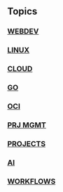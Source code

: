 ## Topics

### [WEBDEV](WEB/index.md)
### [LINUX](LINUX/index.md)
### [CLOUD](CLOUD/index.md)
### [GO](GO/index.md)
### [OCI](OCI/index.md)
### [PRJ MGMT](PM/index.md)
### [PROJECTS](PROJECTS/index.md)
### [AI](AI/index.md)
### [WORKFLOWS](WF/index.md)
